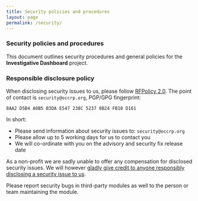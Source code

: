 ```yaml
---
title: Security policies and procedures
layout: page
permalink: /security/
---
```


### Security policies and procedures

This document outlines security procedures and general policies for the
**Investigative Dashboard** project.

### Responsible disclosure policy

When disclosing security issues to us, please follow
[RFPolicy 2.0](https://dl.packetstormsecurity.net/papers/general/rfpolicy-2.0.txt).
The point of contact is `security@occrp.org`, PGP/GPG fingerprint:
```
8AA2 D5B4 A0B5 B3DA E547 238C 5237 8B24 FB18 D161
```

In short:

  * Please send information about security issues to: `security@occrp.org`
  * Please allow up to 5 working days for us to contact you
  * We will co-ordinate with you on the advisory and security fix release date

As a non-profit we are sadly unable to offer any compensation for disclosed
security issues. We will however [gladly give credit to anyone responsibly
disclosing a security issue to us](https://www.occrp.org/en/responsible-disclosure#hall-of-fame).

Please report security bugs in third-party modules as well to the person or
team maintaining the module.
